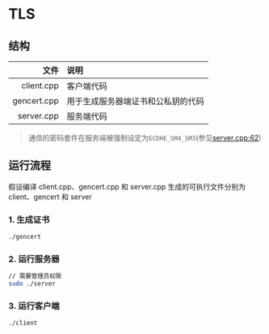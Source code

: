 # TLS

## 结构

|        文件 | 说明                               |
| ----------: | :--------------------------------- |
|  client.cpp | 客户端代码                         |
| gencert.cpp | 用于生成服务器端证书和公私钥的代码 |
|  server.cpp | 服务端代码                         |

> 通信的密码套件在服务端被强制设定为`ECDHE_SM4_SM3`(参见[server.cpp:62](https://github.com/sammyne/mastering-gmssl/blob/0271e79589b1f3ba706152d0294904fd02a22faa/ssl/tls13/server.cpp#L62))

## 运行流程

假设编译 client.cpp、gencert.cpp 和 server.cpp 生成的可执行文件分别为 client、gencert 和 server

### 1. 生成证书

```sh
./gencert
```

### 2. 运行服务器

```sh
// 需要管理员权限
sudo ./server
```

### 3. 运行客户端

```sh
./client
```
